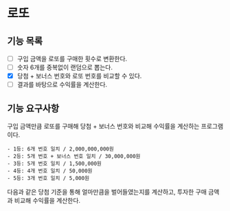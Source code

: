 # 로또

## 기능 목록
- [ ] 구입 금액을 로또를 구매한 횟수로 변환한다.
- [ ] 숫자 6개를 중복없이 랜덤으로 뽑는다.
- [x] 당첨 + 보너스 번호와 로또 번호를 비교할 수 있다.
- [ ] 결과를 바탕으로 수익률을 계산한다.

## 기능 요구사항
구입 금액만큼 로또를 구매해 당첨 + 보너스 번호와 비교해 수익률을 계산하는 프로그램이다.

    - 1등: 6개 번호 일치 / 2,000,000,000원
    - 2등: 5개 번호 + 보너스 번호 일치 / 30,000,000원
    - 3등: 5개 번호 일치 / 1,500,000원
    - 4등: 4개 번호 일치 / 50,000원
    - 5등: 3개 번호 일치 / 5,000원

다음과 같은 당첨 기준을 통해 얼마만큼을 벌어들였는지를 계산하고, 투자한 구매 금액과 비교해 수익률을 계산한다.
